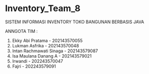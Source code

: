 # Inventory_Team_8

SISTEM INFORMASI INVENTORY TOKO BANGUNAN BERBASIS JAVA

ANNGOTA TIM :
1. Ekky Abi Pratama - 202143570055
2. Lukman Asfrika - 202143570048
3. Intan Rachmawati Sinaga - 202143579087
4. Isa Maulana Danang A - 202143579021
5. Irwandi - 202243570047
6. Fajri - 202243579091
